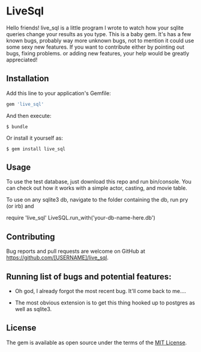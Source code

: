# LiveSql

Hello friends! live_sql is a little program I wrote to watch how your sqlite queries change your results as you type. This is a baby gem. It's has a few known bugs, probably way more unknown bugs, not to mention it could use some sexy new features. If you want to contribute either by pointing out bugs, fixing problems. or adding new features, your help would be greatly appreciated!

## Installation

Add this line to your application's Gemfile:

```ruby
gem 'live_sql'
```

And then execute:

    $ bundle

Or install it yourself as:

    $ gem install live_sql
## Usage

To use the test database, just download this repo and run bin/console. You can check out how it works with a simple actor, casting, and movie table.

To use on any sqlite3 db, navigate to the folder containing the db, run pry (or irb) and

require 'live_sql'
LiveSQL.run_with('your-db-name-here.db')

## Contributing

Bug reports and pull requests are welcome on GitHub at https://github.com/[USERNAME]/live_sql.

## Running list of bugs and potential features:

  - Oh god, I already forgot the most recent bug. It'll come back to me....

  - The most obvious extension is to get this thing hooked up to postgres as well as sqlite3.


## License

The gem is available as open source under the terms of the [MIT License](http://opensource.org/licenses/MIT).

